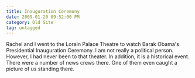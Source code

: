 ```yaml
---
title: Inauguration Ceremony
date: 2009-01-20 09:52:00 PM
category: Old Site
tag: untagged
---
```


Rachel and I went to the Lorain Palace Theatre to watch Barak Obama's Presidential Inauguration Ceremony. I am not really a political person. However, I had never been to that theater. In addition, it is a historical event. There were a number of news crews there. One of them even caught a picture of us standing there.
